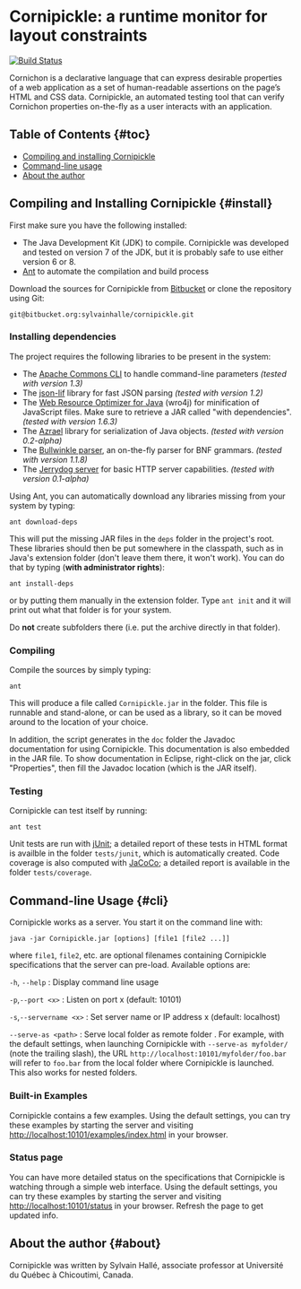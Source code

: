 Cornipickle: a runtime monitor for layout constraints
=====================================================

[![Build Status](https://semaphoreapp.com/api/v1/projects/3f990e53-7e43-4198-941f-db77aa637459/344315/badge.png)](https://semaphoreapp.com/sylvainhalle/cornipickle)

Cornichon is a declarative language that can express desirable properties of
a web application as a set of human-readable assertions on the page’s HTML
and CSS data. Cornipickle, an automated testing tool that can verify
Cornichon properties on-the-fly as a user interacts with an application.


Table of Contents                                                    {#toc}
-----------------

- [Compiling and installing Cornipickle](#install)
- [Command-line usage](#cli)
- [About the author](#about)

Compiling and Installing Cornipickle                             {#install}
------------------------------------

First make sure you have the following installed:

- The Java Development Kit (JDK) to compile. Cornipickle was developed and
  tested on version 7 of the JDK, but it is probably safe to use either
  version 6 or 8.
- [Ant](http://ant.apache.org) to automate the compilation and build process

Download the sources for Cornipickle from
[Bitbucket](http://bitbucket.org.com/sylvainhalle/cornipickle) or clone the
repository using Git:

    git@bitbucket.org:sylvainhalle/cornipickle.git

### Installing dependencies

The project requires the following libraries to be present in the system:

- The [Apache Commons CLI](http://commons.apache.org/proper/commons-cli/)
  to handle command-line parameters *(tested with version 1.3)*
- The [json-lif](https://github.com/liflab/json-lif) library for
  fast JSON parsing *(tested with version 1.2)*
- The [Web Resource Optimizer for Java](https://code.google.com/p/wro4j/)
  (wro4j) for minification of JavaScript files. Make sure to retrieve a JAR
  called "with dependencies". *(tested with version 1.6.3)*
- The [Azrael](https://github.com/sylvainhale/Azrael) library for
  serialization of Java objects. *(tested with version 0.2-alpha)*
- The [Bullwinkle parser](https://github.com/sylvainhalle/Bullwinkle),
  an on-the-fly parser for BNF grammars. *(tested with version 1.1.8)*
- The [Jerrydog server](https://github.com/sylvainhalle/Jerrydog) for basic
  HTTP server capabilities. *(tested with version 0.1-alpha)*

Using Ant, you can automatically download any libraries missing from your
system by typing:

    ant download-deps

This will put the missing JAR files in the `deps` folder in the project's
root. These libraries should then be put somewhere in the classpath, such as
in Java's extension folder (don't leave them there, it won't work). You can
do that by typing (**with administrator rights**):

    ant install-deps

or by putting them manually in the extension folder. Type `ant init` and it
will print out what that folder is for your system.

Do **not** create subfolders there (i.e. put the archive directly in that
folder).

### Compiling

Compile the sources by simply typing:

    ant

This will produce a file called `Cornipickle.jar` in the folder. This file
is runnable and stand-alone, or can be used as a library, so it can be moved
around to the location of your choice.

In addition, the script generates in the `doc` folder the Javadoc
documentation for using Cornipickle. This documentation is also embedded in
the JAR file. To show documentation in Eclipse, right-click on the jar,
click "Properties", then fill the Javadoc location (which is the JAR
itself).

### Testing

Cornipickle can test itself by running:

    ant test

Unit tests are run with [jUnit](http://junit.org); a detailed report of
these tests in HTML format is availble in the folder `tests/junit`, which
is automatically created. Code coverage is also computed with
[JaCoCo](http://www.eclemma.org/jacoco/); a detailed report is available
in the folder `tests/coverage`.

Command-line Usage                                                   {#cli}
------------------

Cornipickle works as a server. You start it on the command line with:

    java -jar Cornipickle.jar [options] [file1 [file2 ...]]

where `file1`, `file2`, etc. are optional filenames containing Cornipickle
specifications that the server can pre-load. Available options are:

`-h`, `--help`
:  Display command line usage

`-p`,`--port <x>` 
:  Listen on port x (default: 10101)

`-s`,`--servername <x>`
:  Set server name or IP address x (default: localhost)

`--serve-as <path>`
:  Serve local folder as remote folder <path>. For example, with the default
   settings, when launching Cornipickle with `--serve-as myfolder/` (note the
   trailing slash), the URL `http://localhost:10101/myfolder/foo.bar` will
   refer to `foo.bar` from the local folder where Cornipickle is launched.
   This also works for nested folders.

### Built-in Examples

Cornipickle contains a few examples. Using the default settings, you can
try these examples by starting the server and visiting
[http://localhost:10101/examples/index.html](http://localhost:10101/examples/index.html)
in your browser.

### Status page

You can have more detailed status on the specifications that Cornipickle is
watching through a simple web interface. Using the default settings, you can
try these examples by starting the server and visiting
[http://localhost:10101/status](http://localhost:10101/status)
in your browser. Refresh the page to get updated info.


About the author                                                   {#about}
----------------

Cornipickle was written by Sylvain Hallé, associate professor at Université
du Québec à Chicoutimi, Canada.
